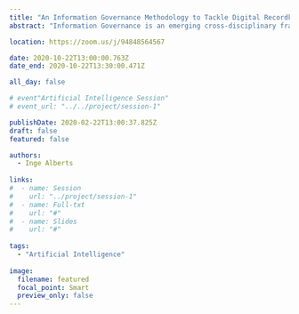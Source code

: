 ```yaml
---
title: "An Information Governance Methodology to Tackle Digital Recordkeeping Challenges: The Convergence of Artificial Intelligence, Business Analysis and Information Architecture"
abstract: "Information Governance is an emerging cross-disciplinary framework to ensure the proper management of information within organizations. This paper presents a five-step methodology to implement Information Governance comprising 1) Information Management Need and Capacity Analysis; 2) Functional Analysis; 3) Process Analysis; 4) Information Architecture Development; and 5) Natural Language Processing Requirement Specifications and Iteration. Within this methodology, principles and techniques borrowed from the disciplines of Artificial Intelligence, Business Analysis and Information Architecture converge to tackle various digital recordkeeping challenges."

location: https://zoom.us/j/94848564567

date: 2020-10-22T13:00:00.763Z
date_end: 2020-10-22T13:30:00.471Z

all_day: false

# event"Artificial Intelligence Session"
# event_url: "../../project/session-1"

publishDate: 2020-02-22T13:00:37.825Z
draft: false
featured: false

authors:
  - Inge Alberts
  
links:
#  - name: Session
#    url: "../project/session-1"
#  - name: Full-txt
#    url: "#"
#  - name: Slides
#    url: "#"
  
tags:
  - "Artificial Intelligence"
  
image:
  filename: featured
  focal_point: Smart
  preview_only: false
---
```

